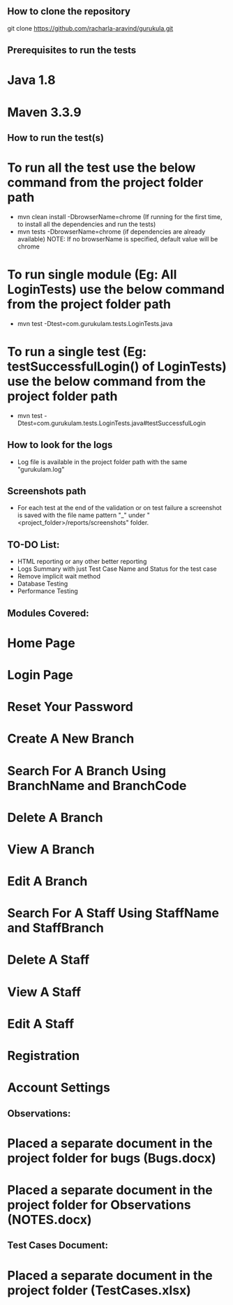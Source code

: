 ## How to clone the repository

git clone https://github.com/racharla-aravind/gurukula.git

## Prerequisites to run the tests
 # Java 1.8
 # Maven 3.3.9

## How to run the test(s)

 # To run all the test use the below command from the project folder path
 - mvn clean install -DbrowserName=chrome (If running for the first time, to install all the dependencies and run the tests)
 - mvn tests -DbrowserName=chrome (if dependencies are already available)
 NOTE: If no browserName is specified, default value will be chrome
 
 # To run single module (Eg: All LoginTests) use the below command from the project folder path
 - mvn test -Dtest=com.gurukulam.tests.LoginTests.java 
 
 # To run a single test (Eg: testSuccessfulLogin() of LoginTests) use the below command from the project folder path
 - mvn test -Dtest=com.gurukulam.tests.LoginTests.java#testSuccessfulLogin

## How to look for the logs
 - Log file is available in the project folder path with the same "gurukulam.log"

## Screenshots path
 - For each test at the end of the validation or on test failure a screenshot is saved with the file name pattern "<ModuleName>_<TestCaesName>" under "<project_folder>/reports/screenshots" folder.

## TO-DO List:
 - HTML reporting or any other better reporting 
 - Logs Summary with just Test Case Name and Status for the test case
 - Remove implicit wait method 
 - Database Testing
 - Performance Testing

## Modules Covered:
 # Home Page
 # Login Page
 # Reset Your Password
 # Create A New Branch
 # Search For A Branch Using BranchName and BranchCode
 # Delete A Branch
 # View A Branch 
 # Edit A Branch
 # Search For A Staff Using StaffName and StaffBranch
 # Delete A Staff
 # View A Staff 
 # Edit A Staff
 # Registration
 # Account Settings

## Observations:
 # Placed a separate document in the project folder for bugs (Bugs.docx)
 # Placed a separate document in the project folder for Observations (NOTES.docx)

## Test Cases Document: 
 # Placed a separate document in the project folder (TestCases.xlsx)
